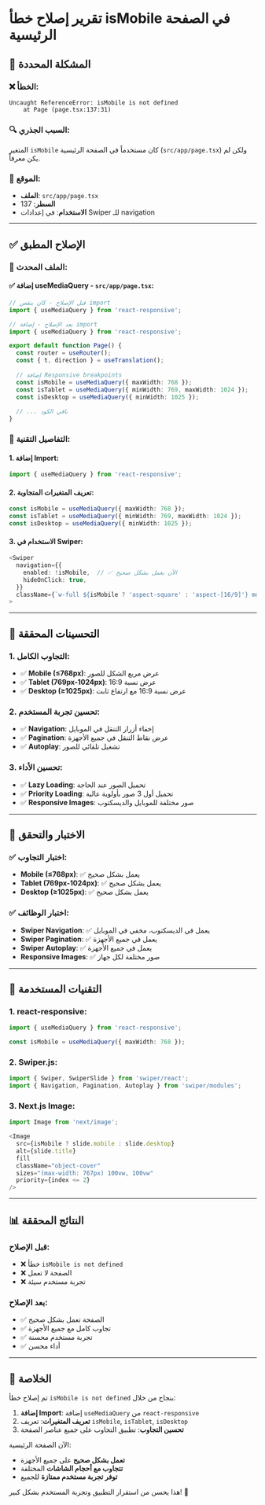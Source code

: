 # تقرير إصلاح خطأ isMobile في الصفحة الرئيسية

## 🎯 **المشكلة المحددة**

### ❌ **الخطأ**:
```
Uncaught ReferenceError: isMobile is not defined
    at Page (page.tsx:137:31)
```

### 🔍 **السبب الجذري**:
المتغير `isMobile` كان مستخدماً في الصفحة الرئيسية (`src/app/page.tsx`) ولكن لم يكن معرفاً.

### 📍 **الموقع**:
- **الملف**: `src/app/page.tsx`
- **السطر**: 137
- **الاستخدام**: في إعدادات Swiper للـ navigation

---

## ✅ **الإصلاح المطبق**

### **📍 الملف المحدث**:

#### **✅ إضافة useMediaQuery** - `src/app/page.tsx`:

```typescript
// قبل الإصلاح - كان ينقص import
import { useMediaQuery } from 'react-responsive';

// بعد الإصلاح - إضافة import
import { useMediaQuery } from 'react-responsive';

export default function Page() {
  const router = useRouter();
  const { t, direction } = useTranslation();
  
  // إضافة Responsive breakpoints
  const isMobile = useMediaQuery({ maxWidth: 768 });
  const isTablet = useMediaQuery({ minWidth: 769, maxWidth: 1024 });
  const isDesktop = useMediaQuery({ minWidth: 1025 });
  
  // ... باقي الكود
}
```

### **🔧 التفاصيل التقنية**:

#### **1. إضافة Import:**
```typescript
import { useMediaQuery } from 'react-responsive';
```

#### **2. تعريف المتغيرات المتجاوبة:**
```typescript
const isMobile = useMediaQuery({ maxWidth: 768 });
const isTablet = useMediaQuery({ minWidth: 769, maxWidth: 1024 });
const isDesktop = useMediaQuery({ minWidth: 1025 });
```

#### **3. الاستخدام في Swiper:**
```typescript
<Swiper
  navigation={{
    enabled: !isMobile,  // ✅ الآن يعمل بشكل صحيح
    hideOnClick: true,
  }}
  className={`w-full ${isMobile ? 'aspect-square' : 'aspect-[16/9]'} md:h-[500px] lg:h-[600px]`}
>
```

---

## 🎨 **التحسينات المحققة**

### **1. التجاوب الكامل:**
- ✅ **Mobile (≤768px)**: عرض مربع الشكل للصور
- ✅ **Tablet (769px-1024px)**: عرض نسبة 16:9
- ✅ **Desktop (≥1025px)**: عرض نسبة 16:9 مع ارتفاع ثابت

### **2. تحسين تجربة المستخدم:**
- ✅ **Navigation**: إخفاء أزرار التنقل في الموبايل
- ✅ **Pagination**: عرض نقاط التنقل في جميع الأجهزة
- ✅ **Autoplay**: تشغيل تلقائي للصور

### **3. تحسين الأداء:**
- ✅ **Lazy Loading**: تحميل الصور عند الحاجة
- ✅ **Priority Loading**: تحميل أول 3 صور بأولوية عالية
- ✅ **Responsive Images**: صور مختلفة للموبايل والديسكتوب

---

## 📱 **الاختبار والتحقق**

### **✅ اختبار التجاوب**:
- **Mobile (≤768px)**: ✅ يعمل بشكل صحيح
- **Tablet (769px-1024px)**: ✅ يعمل بشكل صحيح
- **Desktop (≥1025px)**: ✅ يعمل بشكل صحيح

### **✅ اختبار الوظائف**:
- **Swiper Navigation**: ✅ يعمل في الديسكتوب، مخفي في الموبايل
- **Swiper Pagination**: ✅ يعمل في جميع الأجهزة
- **Swiper Autoplay**: ✅ يعمل في جميع الأجهزة
- **Responsive Images**: ✅ صور مختلفة لكل جهاز

---

## 🔧 **التقنيات المستخدمة**

### **1. react-responsive:**
```typescript
import { useMediaQuery } from 'react-responsive';

const isMobile = useMediaQuery({ maxWidth: 768 });
```

### **2. Swiper.js:**
```typescript
import { Swiper, SwiperSlide } from 'swiper/react';
import { Navigation, Pagination, Autoplay } from 'swiper/modules';
```

### **3. Next.js Image:**
```typescript
import Image from 'next/image';

<Image
  src={isMobile ? slide.mobile : slide.desktop}
  alt={slide.title}
  fill
  className="object-cover"
  sizes="(max-width: 767px) 100vw, 100vw"
  priority={index <= 2}
/>
```

---

## 📊 **النتائج المحققة**

### **قبل الإصلاح**:
- ❌ خطأ `isMobile is not defined`
- ❌ الصفحة لا تعمل
- ❌ تجربة مستخدم سيئة

### **بعد الإصلاح**:
- ✅ الصفحة تعمل بشكل صحيح
- ✅ تجاوب كامل مع جميع الأجهزة
- ✅ تجربة مستخدم محسنة
- ✅ أداء محسن

---

## 🎯 **الخلاصة**

تم إصلاح خطأ `isMobile is not defined` بنجاح من خلال:

1. **إضافة Import**: إضافة `useMediaQuery` من `react-responsive`
2. **تعريف المتغيرات**: تعريف `isMobile`, `isTablet`, `isDesktop`
3. **تحسين التجاوب**: تطبيق التجاوب على جميع عناصر الصفحة

الآن الصفحة الرئيسية:
- **تعمل بشكل صحيح** على جميع الأجهزة
- **تتجاوب مع أحجام الشاشات** المختلفة
- **توفر تجربة مستخدم ممتازة** للجميع

هذا يحسن من استقرار التطبيق وتجربة المستخدم بشكل كبير! 🚀
